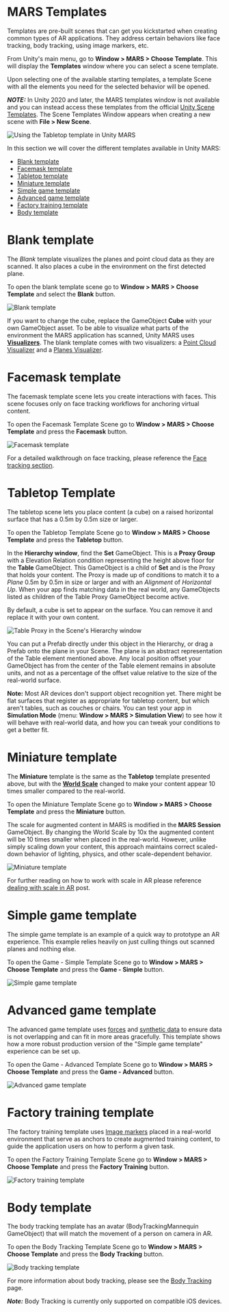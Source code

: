 # MARS Templates
Templates are pre-built scenes that can get you kickstarted when creating common types of AR applications. They address certain behaviors like face tracking, body tracking, using image markers, etc.

From Unity's main menu, go to **Window &gt; MARS &gt; Choose Template**. This will display the **Templates** window where you can select a scene template.

Upon selecting one of the available starting templates, a template Scene with all the elements you need for the selected behavior will be opened.

**_NOTE:_** In Unity 2020 and later, the MARS templates window is not available and you can instead access these templates from the official [Unity Scene Templates](https://docs.unity3d.com/Manual/scene-templates.html). The Scene Templates Window appears when creating a new scene with **File &gt; New Scene**.

![Using the Tabletop template in Unity MARS](images/Templates/templates.png)

In this section we will cover the different templates available in Unity MARS:

* [Blank template](#blank-template)
* [Facemask template](#facemask-template)
* [Tabletop template](#tabletop-template)
* [Miniature template](#miniature-template)  
* [Simple game template](#simple-game-template)
* [Advanced game template](#advanced-game-template)
* [Factory training template](#factory-training-template)
* [Body template](#body-template)

# Blank template
The *Blank* template visualizes the planes and point cloud data as they are scanned. It also places a cube in the environment on the first detected plane.

To open the blank template scene go to **Window &gt; MARS &gt; Choose Template** and select the **Blank** button.

![Blank template](images/Templates/blank-template.png)

If you want to change the cube, replace the GameObject **Cube** with your own GameObject asset.
To be able to visualize what parts of the environment the MARS application has scanned, Unity MARS uses [**Visualizers**](ReferenceGuideVisualizers.md). The blank template comes with two visualizers: a [Point Cloud Visualizer](ReferenceGuideVisualizers.md#point-cloud-visualizer-marspointcloudvisualizer) and a [Planes Visualizer](ReferenceGuideVisualizers.md#plane-visualizer-marsplanevisualizer).

# Facemask template
The facemask template scene lets you create interactions with faces. This scene focuses only on face tracking workflows for anchoring virtual content.

To open the Facemask Template Scene go to **Window &gt; MARS &gt; Choose Template** and press the **Facemask** button.

![Facemask template](images/Templates/facemask-template.png)

For a detailed walkthrough on face tracking, please reference the [Face tracking section](FaceTracking.md).

# Tabletop Template
The tabletop scene lets you place content (a cube) on a raised horizontal surface that has a 0.5m by 0.5m size or larger.

To open the Tabletop Template Scene go to **Window &gt; MARS &gt; Choose Template** and press the **Tabletop** button.

In the **Hierarchy window**, find the **Set** GameObject. This is a **Proxy Group** with a Elevation Relation condition representing the height above floor for the **Table** GameObject. This GameObject is a child of **Set** and is the Proxy that holds your content. The Proxy is made up of conditions to match it to a *Plane* 0.5m by 0.5m in size or larger and with an *Alignment* of *Horizontal Up*. When your app finds matching data in the real world, any GameObjects listed as children of the Table Proxy GameObject become active.

By default, a cube is set to appear on the surface. You can remove it and replace it with your own content.

![Table Proxy in the Scene's Hierarchy window](images/Templates/table-inspector.png)

You can put a Prefab directly under this object in the Hierarchy, or drag a Prefab onto the plane in your Scene. The plane is an abstract representation of the Table element mentioned above. Any local position offset your GameObject has from the center of the Table element remains in absolute units, and not as a percentage of the offset value relative to the size of the real-world surface.

**Note:** Most AR devices don't support object recognition yet. There might be flat surfaces that register as appropriate for tabletop content, but which aren't tables, such as couches or chairs. You can test your app in **Simulation Mode** (menu: **Window &gt; MARS &gt; Simulation View**) to see how it will behave with real-world data, and how you can tweak your conditions to get a better fit.

# Miniature template
The **Miniature** template is the same as the **Tabletop** template presented above, but with the [**World Scale**](WorkingWithMARS.md#scaling-ar-content-with-world-scale) changed to make your content appear 10 times smaller compared to the real-world.

To open the Miniature Template Scene go to **Window &gt; MARS &gt; Choose Template** and press the **Miniature** button.

The scale for augmented content in MARS is modified in the **MARS Session** GameObject. By changing the World Scale by 10x the augmented content will be 10 times smaller when placed in the real-world.  However, unlike simply scaling down your content, this approach maintains correct scaled-down behavior of lighting, physics, and other scale-dependent behavior.

![Miniature template](images/Templates/miniature-template.png)

For further reading on how to work with scale in AR please reference [dealing with scale in AR](https://blogs.unity3d.com/2017/11/16/dealing-with-scale-in-ar/) post.

# Simple game template
The simple game template is an example of a quick way to prototype an AR experience. This example relies heavily on just culling things out scanned planes and nothing else.

To open the Game - Simple Template Scene go to **Window &gt; MARS &gt; Choose Template** and press the **Game - Simple** button.

![Simple game template](images/Templates/simple-game-template.png)

# Advanced game template
The advanced game template uses [forces](Forces.md) and [synthetic data](ReferenceGuideSyntheticData.md) to ensure data is not overlapping and can fit in more areas gracefully. This template shows how a more robust production version of the "Simple game template" experience can be set up.

To open the Game - Advanced Template Scene go to **Window &gt; MARS &gt; Choose Template** and press the **Game - Advanced** button.

![Advanced game template](images/Templates/advanced-game-template.png)

# Factory training template
The factory training template uses [Image markers](Markers.md) placed in a real-world environment that serve as anchors to create augmented training content, to guide the application users on how to perform a given task.

To open the Factory Training Template Scene go to **Window &gt; MARS &gt; Choose Template** and press the **Factory Training** button.

![Factory training template](images/Templates/factory-training-template.png)

# Body template
The body tracking template has an avatar (BodyTrackingMannequin GameObject) that will match the movement of a person on camera in AR.

To open the Body Tracking Template Scene go to **Window &gt; MARS &gt; Choose Template** and press the **Body Tracking** button.

![Body tracking template](images/Templates/body-tracking-template.png)

For more information about body tracking, please see the [Body Tracking](BodyTracking.md) page.

**_Note:_** Body Tracking is currently only supported on compatible iOS devices.

